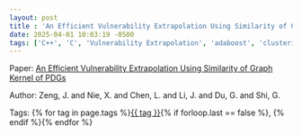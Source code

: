 ```yaml
---
layout: post
title : 'An Efficient Vulnerability Extrapolation Using Similarity of Graph Kernel of PDGs'
date: 2025-04-01 10:03:19 -0500
tags: ['C++', 'C', 'Vulnerability Extrapolation', 'adaboost', 'clustering', 'Decision Tree (final)', 'Gradient Boosting Decision Tree', 'K Nearest Neighbor (final)', 'Linear Discriminant Analysis', 'Logistic Regression (final)', 'Multi Layer Perceptron', 'Random Forest (final)', 'Support Vector Machine (final)', 'Gaussian Naive Bayes', 'Program Dependence Graph (PDG)']
---
```

Paper: [An Efficient Vulnerability Extrapolation Using Similarity of Graph Kernel of PDGs](https://ieeexplore.ieee.org/stamp/stamp.jsp?arnumber=9343065)

Author: Zeng, J. and Nie, X. and Chen, L. and Li, J. and Du, G. and Shi, G.




 Tags: 
    <span>
    {% for tag in page.tags %}<a href="{{ site.baseurl }}tags/#{{ tag | slugify }}">{{ tag }}</a>{% if forloop.last == false %}, {% endif %}{% endfor %}
    </span>
